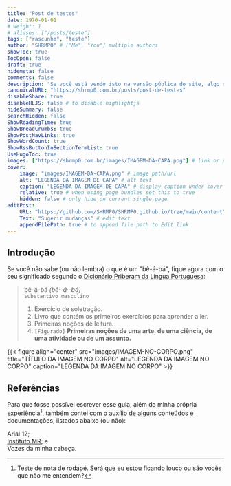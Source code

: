```yaml
---
title: "Post de testes"
date: 1970-01-01
# weight: 1
# aliases: ["/posts/teste"]
tags: ["rascunho", "teste"]
author: "SHRMP0" # ["Me", "You"] multiple authors
showToc: true
TocOpen: false
draft: true
hidemeta: false
comments: false
description: "Se você está vendo isto na versão pública do site, algo de errado não está certo."
canonicalURL: "https://shrmp0.com.br/posts/post-de-testes"
disableShare: true
disableHLJS: false # to disable highlightjs
hideSummary: false
searchHidden: false
ShowReadingTime: true
ShowBreadCrumbs: true
ShowPostNavLinks: true
ShowWordCount: true
ShowRssButtonInSectionTermList: true
UseHugoToc: true
images: ["https://shrmp0.com.br/images/IMAGEM-DA-CAPA.png"] # link or path of image for opengraph, twitter-cards
cover:
    image: "images/IMAGEM-DA-CAPA.png" # image path/url
    alt: "LEGENDA DA IMAGEM DE CAPA" # alt text
    caption: "LEGENDA DA IMAGEM DE CAPA" # display caption under cover
    relative: true # when using page bundles set this to true
    hidden: false # only hide on current single page
editPost:
    URL: "https://github.com/SHRMP0/SHRMP0.github.io/tree/main/content"
    Text: "Sugerir mudanças" # edit text
    appendFilePath: true # to append file path to Edit link
---
```


## Introdução

Se você não sabe (ou não lembra) o que é um "bê-á-bá", fique agora com o seu significado segundo o [Dicionário Priberam da Língua Portuguesa](https://dicionario.priberam.org/b%C3%AA-%C3%A1-b%C3%A1):

> bê-á-bá *(bê·-á·-bá)*  
> `substantivo masculino`  
> 1. Exercício de soletração.
> 2. Livro que contém os primeiros exercícios para aprender a ler.
> 3. Primeiras noções de leitura.
> 4. `[Figurado]` **Primeiras noções de uma arte, de uma ciência, de uma atividade ou de um assunto.**

{{< figure align="center" src="images/IMAGEM-NO-CORPO.png" title="TÍTULO DA IMAGEM NO CORPO" alt="LEGENDA DA IMAGEM NO CORPO" caption="LEGENDA DA IMAGEM NO CORPO" >}}

## Referências

Para que fosse possível escrever esse guia, além da minha própria experiência[^1], também contei com o auxílio de alguns conteúdos e documentações, listados abaixo (ou não):

  Arial 12;  
  [Instituto MR](https://www.reddit.com/r/Twitter_Brasil/comments/xk1jdc/%C3%ADndice_mr/); e  
  Vozes da minha cabeça.

[^1]: Teste de nota de rodapé. Será que eu estou ficando louco ou são vocês que não me entendem?
